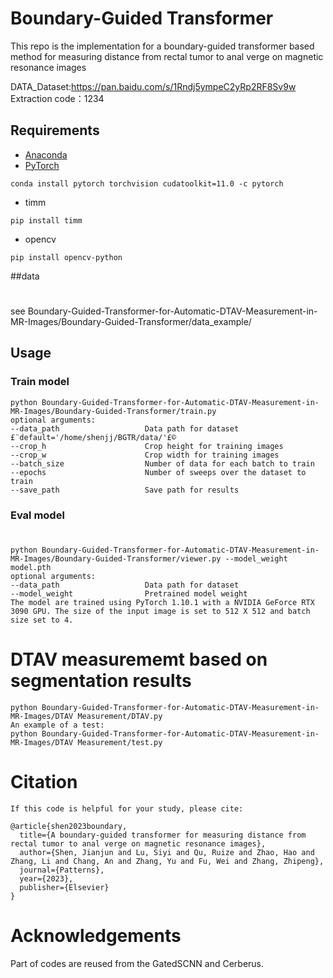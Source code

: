 # Boundary-Guided Transformer
This repo is the implementation for a boundary-guided transformer based method for measuring distance from rectal tumor to anal verge on magnetic resonance images

DATA_Dataset:https://pan.baidu.com/s/1Rndj5ympeC2yRp2RF8Sv9w 
Extraction code：1234
## Requirements

- [Anaconda](https://www.anaconda.com/download/)
- [PyTorch](https://pytorch.org)

```
conda install pytorch torchvision cudatoolkit=11.0 -c pytorch
```

- timm

```
pip install timm
```

- opencv

```
pip install opencv-python
```

##data
#
see Boundary-Guided-Transformer-for-Automatic-DTAV-Measurement-in-MR-Images/Boundary-Guided-Transformer/data_example/

## Usage

### Train model

```
python Boundary-Guided-Transformer-for-Automatic-DTAV-Measurement-in-MR-Images/Boundary-Guided-Transformer/train.py 
optional arguments:
--data_path                   Data path for dataset £¨default='/home/shenjj/BGTR/data/'£©
--crop_h                      Crop height for training images 
--crop_w                      Crop width for training images 
--batch_size                  Number of data for each batch to train 
--epochs                      Number of sweeps over the dataset to train 
--save_path                   Save path for results 
```

### Eval model
#
```
python Boundary-Guided-Transformer-for-Automatic-DTAV-Measurement-in-MR-Images/Boundary-Guided-Transformer/viewer.py --model_weight model.pth
optional arguments:
--data_path                   Data path for dataset 
--model_weight                Pretrained model weight 
The model are trained using PyTorch 1.10.1 with a NVIDIA GeForce RTX 3090 GPU. The size of the input image is set to 512 X 512 and batch size set to 4.
```

# DTAV measurememt based on segmentation results
```
python Boundary-Guided-Transformer-for-Automatic-DTAV-Measurement-in-MR-Images/DTAV Measurement/DTAV.py
An example of a test:
python Boundary-Guided-Transformer-for-Automatic-DTAV-Measurement-in-MR-Images/DTAV Measurement/test.py 
```
# Citation
```
If this code is helpful for your study, please cite:

@article{shen2023boundary,
  title={A boundary-guided transformer for measuring distance from rectal tumor to anal verge on magnetic resonance images},
  author={Shen, Jianjun and Lu, Siyi and Qu, Ruize and Zhao, Hao and Zhang, Li and Chang, An and Zhang, Yu and Fu, Wei and Zhang, Zhipeng},
  journal={Patterns},
  year={2023},
  publisher={Elsevier}
}
```  
# Acknowledgements
Part of codes are reused from the GatedSCNN and Cerberus.
